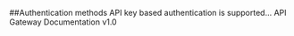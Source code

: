 ##Authentication methods API key based authentication is supported...
API Gateway Documentation v1.0
